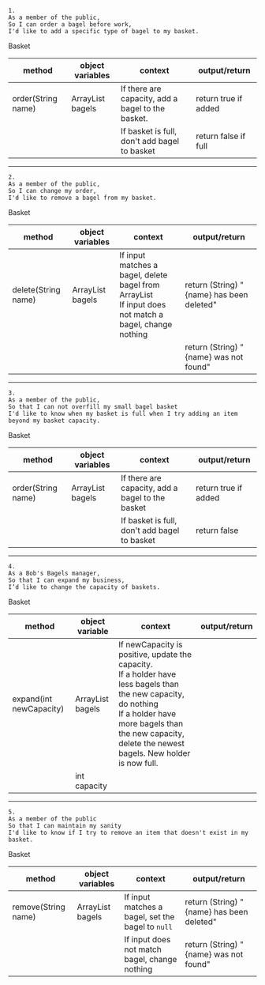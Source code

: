 ```
1.
As a member of the public,
So I can order a bagel before work,
I'd like to add a specific type of bagel to my basket.
```
Basket

| method             | object variables         | context                                           | output/return         |
|--------------------|--------------------------|---------------------------------------------------|-----------------------|
| order(String name) | ArrayList<String> bagels | If there are capacity, add a bagel to the basket. | return true  if added |
|                    |                          | If basket is full, don't add bagel to basket      | return false if full  |
---
```
2.
As a member of the public,
So I can change my order,
I'd like to remove a bagel from my basket.
```
Basket

| method              | object variables         | context                                                                                                     | output/return                             |
|---------------------|--------------------------|-------------------------------------------------------------------------------------------------------------|-------------------------------------------|
| delete(String name) | ArrayList<String> bagels | If input matches a bagel, delete bagel from ArrayList </br> If input does not match a bagel, change nothing | return (String) "{name} has been deleted" |
|                     |                          |                                                                                                             | return (String) "{name} was not found"    |

---
```
3.
As a member of the public,
So that I can not overfill my small bagel basket
I'd like to know when my basket is full when I try adding an item beyond my basket capacity.
```
Basket

| method             | object variables         | context                                          | output/return        |
|--------------------|--------------------------|--------------------------------------------------|----------------------|
| order(String name) | ArrayList<String> bagels | If there are capacity, add a bagel to the basket | return true if added |
|                    |                          | If basket is full, don't add bagel to basket     | return false         |

---
```
4.
As a Bob's Bagels manager,
So that I can expand my business,
I’d like to change the capacity of baskets.
```
Basket

| method                  | object variable          | context                                                                                                                                                                                                                          | output/return |
|-------------------------|--------------------------|----------------------------------------------------------------------------------------------------------------------------------------------------------------------------------------------------------------------------------|---------------|
| expand(int newCapacity) | ArrayList<String> bagels | If newCapacity is positive, update the capacity. </br> If a holder have less bagels than the new capacity, do nothing </br>If a holder have more bagels than the new capacity, delete the newest bagels. New holder is now full. |               |
|                         | int capacity             |                                                                                                                                                                                                                                  |               |

---
```
5.
As a member of the public
So that I can maintain my sanity
I'd like to know if I try to remove an item that doesn't exist in my basket.
```
Basket

| method              | object variables         | context                                                     | output/return                             |
|---------------------|--------------------------|-------------------------------------------------------------|-------------------------------------------|
| remove(String name) | ArrayList<String> bagels | If input matches a bagel, set the bagel to ```null``` </br> | return (String) "{name} has been deleted" |
|                     |                          | If input does not match bagel, change nothing               | return (String) "{name} was not found"    |
